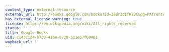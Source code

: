 ```yaml
---
content_type: external-resource
external_url: http://books.google.com/books?id=36Br3cIfKzUC&pg=PAfrontcover
has_external_license_warning: true
license: https://en.wikipedia.org/wiki/All_rights_reserved
status: ''
title: Google Books
uid: c143c124-b730-41be-9720-511e57f60461
wayback_url: ''
---
```

